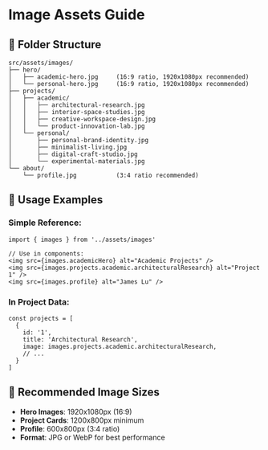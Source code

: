 # Image Assets Guide

## 📁 Folder Structure
```
src/assets/images/
├── hero/
│   ├── academic-hero.jpg     (16:9 ratio, 1920x1080px recommended)
│   └── personal-hero.jpg     (16:9 ratio, 1920x1080px recommended)
├── projects/
│   ├── academic/
│   │   ├── architectural-research.jpg
│   │   ├── interior-space-studies.jpg
│   │   ├── creative-workspace-design.jpg
│   │   └── product-innovation-lab.jpg
│   └── personal/
│       ├── personal-brand-identity.jpg
│       ├── minimalist-living.jpg
│       ├── digital-craft-studio.jpg
│       └── experimental-materials.jpg
└── about/
    └── profile.jpg           (3:4 ratio recommended)
```

## 🎯 Usage Examples

### Simple Reference:
```tsx
import { images } from '../assets/images'

// Use in components:
<img src={images.academicHero} alt="Academic Projects" />
<img src={images.projects.academic.architecturalResearch} alt="Project 1" />
<img src={images.profile} alt="James Lu" />
```

### In Project Data:
```tsx
const projects = [
  {
    id: '1',
    title: 'Architectural Research',
    image: images.projects.academic.architecturalResearch,
    // ...
  }
]
```

## 📐 Recommended Image Sizes
- **Hero Images**: 1920x1080px (16:9)
- **Project Cards**: 1200x800px minimum
- **Profile**: 600x800px (3:4 ratio)
- **Format**: JPG or WebP for best performance